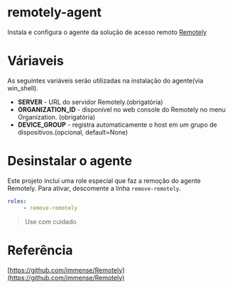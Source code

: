 # remotely-agent
Instala e configura o agente da solução de acesso remoto [Remotely](https://github.com/immense/Remotely)

# Váriaveis
As seguintes variáveis serão utilizadas na instalação do agente(via win_shell).

- **SERVER** - URL do servidor Remotely.(obrigatória)
- **ORGANIZATION_ID** - disponível no web console do Remotely no menu Organization. (obrigatória)
- **DEVICE_GROUP** -  registra automaticamente o host em um grupo de dispositivos.(opcional, default=None)

# Desinstalar o agente
Este projeto inclui uma role especial que faz a remoção do agente Remotely. Para ativar, descomente a linha ```remove-remotely```.

```yml
roles:
     - remove-remotely
```
> Use com cuidado

# Referência
[https://github.com/immense/Remotely](https://github.com/immense/Remotely)


